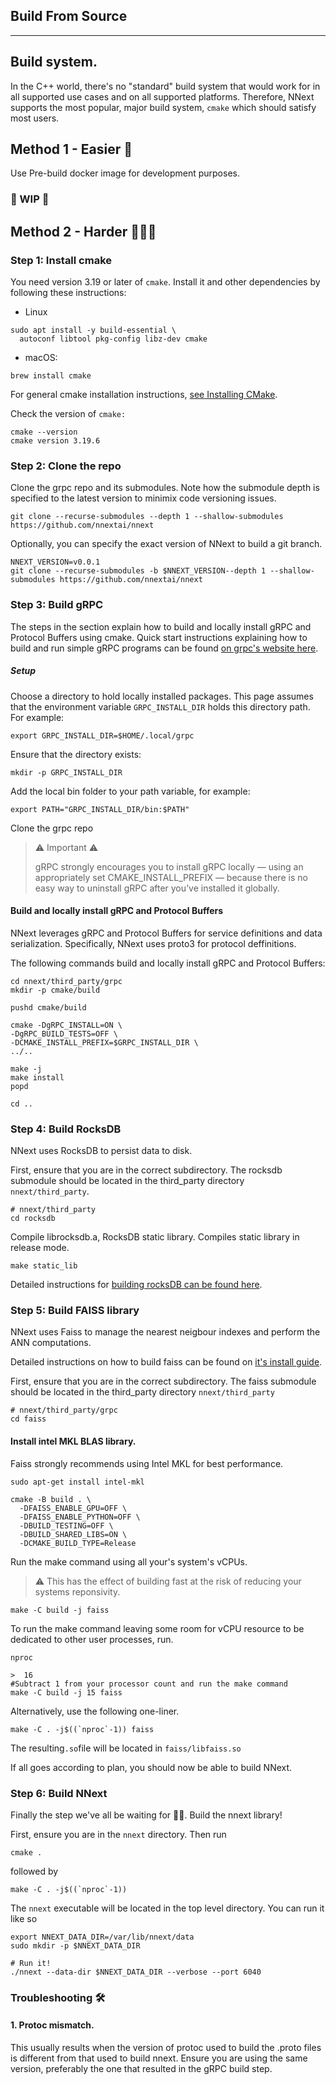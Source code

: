 
## Build From Source
***
## Build system.
In the C++ world, there's no "standard" build system that would work for in all supported
use cases and on all supported platforms. Therefore, NNext supports the most popular, major build system, `cmake`
which
should satisfy most users.

## Method 1 - Easier 🛝
Use Pre-build docker image for development purposes.
### 🚧 WIP 🚧

## Method 2 - Harder 🧗🏾‍♂️
### Step 1: Install cmake
You need version 3.19 or later of `cmake`. Install it and other dependencies by following these instructions:

* Linux
```shell
sudo apt install -y build-essential \
  autoconf libtool pkg-config libz-dev cmake
```

* macOS:
```shell
brew install cmake
```
For general cmake installation instructions, [see Installing CMake](https://cmake.org/install).

Check the version of `cmake:`
```shell
cmake --version
cmake version 3.19.6
```

### Step 2: Clone the repo
Clone the grpc repo and its submodules. Note how the submodule depth is specified to the latest version to minimix
code versioning issues.

```shell
git clone --recurse-submodules --depth 1 --shallow-submodules https://github.com/nnextai/nnext
```

Optionally, you can specify the exact version of NNext to build a git branch.
```shell
NNEXT_VERSION=v0.0.1
git clone --recurse-submodules -b $NNEXT_VERSION--depth 1 --shallow-submodules https://github.com/nnextai/nnext
```

### Step 3: Build gRPC

The steps in the section explain how to build and locally install gRPC and Protocol Buffers using cmake. Quick start
instructions explaining how to build and run simple gRPC programs can be found
[on grpc's website here](https://grpc.io/docs/languages/cpp/quickstart/).

##### Setup

Choose a directory to hold locally installed packages. This page assumes that
the environment variable `GRPC_INSTALL_DIR` holds this directory path. For example:

```shell
export GRPC_INSTALL_DIR=$HOME/.local/grpc
```

Ensure that the directory exists:

```shell
mkdir -p GRPC_INSTALL_DIR
```

Add the local bin folder to your path variable, for example:

```shell
export PATH="GRPC_INSTALL_DIR/bin:$PATH"
```

Clone the grpc repo

> ⚠️ Important ⚠️
>
> gRPC strongly encourages you to install gRPC locally — using an appropriately set CMAKE_INSTALL_PREFIX — because
> there is no easy way to uninstall gRPC after you’ve installed it globally.


#### Build and locally install gRPC and Protocol Buffers
NNext leverages gRPC and Protocol Buffers for service definitions and data
serialization. Specifically, NNext uses proto3 for protocol deffinitions.

The following commands build and locally install gRPC and Protocol Buffers:

```shell
cd nnext/third_party/grpc
mkdir -p cmake/build

pushd cmake/build

cmake -DgRPC_INSTALL=ON \
-DgRPC_BUILD_TESTS=OFF \
-DCMAKE_INSTALL_PREFIX=$GRPC_INSTALL_DIR \
../..

make -j
make install
popd

cd ..
```

### Step 4: Build RocksDB
NNext uses RocksDB to persist data to disk.

First, ensure that you are in the correct subdirectory. The rocksdb submodule should be located in the third_party
directory `nnext/third_party`.
```
# nnext/third_party
cd rocksdb
```

Compile librocksdb.a, RocksDB static library. Compiles static library in release mode.
```shell
make static_lib
```

Detailed instructions for [building rocksDB can be found here](https://github.com/facebook/rocksdb/blob/main/INSTALL.md).

### Step 5: Build FAISS library
NNext uses Faiss to manage the nearest neigbour indexes and perform the ANN computations.

Detailed instructions on how to build faiss can be found on [it's install guide](https://github.com/facebookresearch/faiss/blob/main/INSTALL.md).

First, ensure that you are in the correct subdirectory. The faiss submodule should be located in the third_party
directory `nnext/third_party`
```
# nnext/third_party/grpc
cd faiss
```

#### Install intel MKL BLAS library.
Faiss strongly recommends using Intel MKL for best performance.
```shell
sudo apt-get install intel-mkl
```

```shell
cmake -B build . \
  -DFAISS_ENABLE_GPU=OFF \
  -DFAISS_ENABLE_PYTHON=OFF \
  -DBUILD_TESTING=OFF \
  -DBUILD_SHARED_LIBS=ON \
  -DCMAKE_BUILD_TYPE=Release
```

Run the make command using all your's system's vCPUs.

> ⚠️ This has the effect of
building fast at the risk of reducing your systems reponsivity.
```shell
make -C build -j faiss
```

To run the make command leaving some room for vCPU resource to be dedicated to
other user processes, run.
```shell
nproc

>  16
#Subtract 1 from your processor count and run the make command 
make -C build -j 15 faiss
```

Alternatively, use the following one-liner.
```shell
make -C . -j$((`nproc`-1)) faiss
```

The resulting`.so`file will be located in `faiss/libfaiss.so`

If all goes according to plan, you should now be able to build NNext.

### Step 6: Build NNext
Finally the step we've all be waiting for 🥁🥁. Build the nnext library!

First, ensure you are in the `nnext` directory. Then run

```shell
cmake .
```
followed by
```shell
make -C . -j$((`nproc`-1))
```

The `nnext` executable will be located in the top level directory. You can run it like so
```shell
export NNEXT_DATA_DIR=/var/lib/nnext/data
sudo mkdir -p $NNEXT_DATA_DIR

# Run it!
./nnext --data-dir $NNEXT_DATA_DIR --verbose --port 6040
```

### Troubleshooting 🛠
#### 1. Protoc mismatch.

This usually results when the version of protoc used to build the .proto files is different from that used to build
nnext. Ensure you are using the same version, preferably the one that resulted in the gRPC build step.
